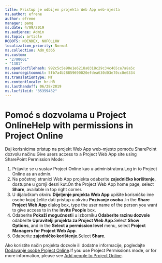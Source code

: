 ```yaml
---
title: Pristup je odbijen projekta Web App web-mjesta
ms.author: efrene
author: efrene
manager: pamg
ms.date: 4/09/2019
ms.audience: Admin
ms.topic: article
ROBOTS: NOINDEX, NOFOLLOW
localization_priority: Normal
ms.collection: Adm_O365
ms.custom:
- "2700001"
- "1381"
ms.openlocfilehash: 992c5c5e90e1e6218a0318c29c34c465ce7a8a5c
ms.sourcegitcommit: 5fb7a4b28859690020efdea630d03e70cc0e6334
ms.translationtype: MT
ms.contentlocale: hr-HR
ms.lasthandoff: 06/28/2019
ms.locfileid: "35359432"
---
```

# <a name="help-with-permissions-in-project-online"></a><span data-ttu-id="d97bd-102">Pomoć s dozvolama u Project Online</span><span class="sxs-lookup"><span data-stu-id="d97bd-102">Help with permissions in Project Online</span></span>

<span data-ttu-id="d97bd-103">Daj korisnicima pristup na projekt Web App web-mjesto pomoću SharePoint dozvolu načinu:</span><span class="sxs-lookup"><span data-stu-id="d97bd-103">Give users access to a Project Web App site using SharePoint Permission Mode:</span></span>

1. <span data-ttu-id="d97bd-104">Prijavite se u sustav Project Online kao u administratora.</span><span class="sxs-lookup"><span data-stu-id="d97bd-104">Log in to Project Online as an admin.</span></span>
2. <span data-ttu-id="d97bd-105">Na početnoj stranici Web App projekta odaberite **zajedničko korištenje**, dostupne u gornji desni kut.</span><span class="sxs-lookup"><span data-stu-id="d97bd-105">On the Project Web App home page, select **Share**, available in top right corner.</span></span>
3. <span data-ttu-id="d97bd-106">U dijaloškom okviru **Dijeljenje projekta Web App** upišite korisničko ime osobe kojoj želite dati pristup u okviru **Pozivanje osoba** .</span><span class="sxs-lookup"><span data-stu-id="d97bd-106">In the **Share Project Web App** dialog box, type the user name of the person you want to give access to in the **Invite People** box.</span></span>
4. <span data-ttu-id="d97bd-107">Odaberite **Pokaži mogućnosti**i u izborniku **Odaberite razinu dozvole** odaberite **Upravitelji projekta za Project Web App**.</span><span class="sxs-lookup"><span data-stu-id="d97bd-107">Select **Show Options**, and in the **Select a permission level** menu, select **Project Managers for Project Web App**.</span></span>
5. <span data-ttu-id="d97bd-108">Odaberite **zajedničko korištenje**.</span><span class="sxs-lookup"><span data-stu-id="d97bd-108">Select **Share**.</span></span>

<span data-ttu-id="d97bd-109">Ako koristite način projekta dozvole ili dodatne informacije, pogledajte [Dodavanje osobe Project Online](https://docs.microsoft.com/projectonline/step-2-add-people-to-project-online).</span><span class="sxs-lookup"><span data-stu-id="d97bd-109">If you use Project Permissions mode, or for more information, please see [Add people to Project Online](https://docs.microsoft.com/projectonline/step-2-add-people-to-project-online).</span></span>
